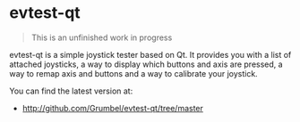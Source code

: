 evtest-qt
=========

> This is an unfinished work in progress

evtest-qt is a simple joystick tester based on Qt. It provides you
with a list of attached joysticks, a way to display which buttons and
axis are pressed, a way to remap axis and buttons and a way to
calibrate your joystick.

You can find the latest version at:

 * http://github.com/Grumbel/evtest-qt/tree/master
